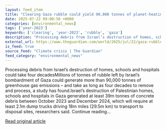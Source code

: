 ```yaml
---
layout: feed_item
title: "Clearing Gaza rubble could yield 90,000 tonnes of planet-heating emissions"
date: 2025-07-22 09:00:50 +0000
categories: [environmental_news]
tags: ['year-2023']
keywords: ['clearing', 'year-2023', 'rubble', 'gaza']
description: "Processing debris from Israel’s destruction of homes, schools and hospitals could take four decadesMillions of tonnes of rubble left by Israel’s bombardment ..."
external_url: https://www.theguardian.com/world/2025/jul/22/gaza-rubble-environment-emissions-impact
is_feed: true
source_feed: "Climate crisis | The Guardian"
feed_category: "environmental_news"
---
```


Processing debris from Israel’s destruction of homes, schools and hospitals could take four decadesMillions of tonnes of rubble left by Israel’s bombardment of Gaza could generate more than 90,000 tonnes of greenhouse gas emissions – and take as long as four decades to remove and process, a study has found.Israel’s destruction of Palestinian homes, schools and hospitals in Gaza generated at least 39m tonnes of concrete debris between October 2023 and December 2024, which will require at least 2.1m dump trucks driving 18m miles (29.5m km) to transport to disposal sites, researchers said. Continue reading...

[Read original article](https://www.theguardian.com/world/2025/jul/22/gaza-rubble-environment-emissions-impact)
